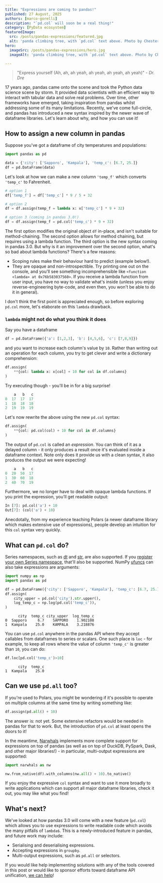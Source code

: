 ```yaml
---
title: "Expressions are coming to pandas!"
published: 27 August, 2025
authors: [marco-gorelli]
description: "`pd.col` will soon be a real thing!"
category: [PyData ecosystem]
featuredImage:
  src: /posts/pandas-expressions/featured.jpg
  alt: 'panda climbing tree, with `pd.col` text above. Photo by Chester Ho on Unsplash'
hero:
  imageSrc: /posts/pandas-expressions/hero.jpg
  imageAlt: 'panda climbing tree, with `pd.col` text above. Photo by Chester Ho on Unsplash'

---
```


> "Express yourself (Ah, ah, ah yeah, ah yeah, ah yeah, ah yeah)" - _Dr. Dre_

17 years ago, pandas came onto the scene and took the Python data science scene by storm. It provided data scientists with an efficient way to interact with tabular data and solve real problems. Over time, other frameworks have emerged, taking inspiration from pandas whilst addressing some of its many limitations. Recently, we've come full-circle, and pandas has introduced a new syntax inspired by the newer wave of dataframe libraries. Let's learn about why, and how you can use it!

## How to assign a new column in pandas

Suppose you've got a dataframe of city temperatures and populations:

```python
import pandas as pd

data = {'city': ['Sapporo', 'Kampala'], 'temp_c': [6.7, 25.]}
df = pd.DataFrame(data)
```

Let's look at how we can make a new column `'temp_f'` which converts `'temp_c'` to Fahrenheit.

```python
# option 1
df['temp_f'] = df['temp_c'] * 9 / 5 + 32

# option 2
df = df.assign(temp_f = lambda x: x['temp_c'] * 9 + 32)

# option 3 (coming in pandas 3.0!)
df = df.assign(temp_f = pd.col('temp_c') * 9 + 32)
```

The first option modifies the original object `df` in-place, and isn't suitable for method-chaining. The second option allows for method chaining, but requires using a lambda function. The third option is the new syntax coming in pandas 3.0. But why is it an improvement over the second option, what's so bad about lambda functions? There's a few reasons:

- Scoping rules make their behaviour hard to predict (example below!).
- They are opaque and non-introspectible. Try printing one out on the console, and you'll see something incomprehensible like `<function <lambda> at 0x76b583037560>`. If you receive a lambda function from user input, you have no way to validate what's inside (unless you enjoy reverse-engineering byte-code, and even then, you won't be able to do it in general).

I don't think the first point is appreciated enough, so before exploring `pd.col` more, let's elaborate on this `lambda` drawback.

### `lambda` might not do what you think it does

Say you have a dataframe

```python
df = pd.DataFrame({'a': [1,2,3], 'b': [4,5,6], 'c': [7,8,9]})
```

and you want to increase each column's value by `10`. Rather than writing out an operation for each column, you try to get clever and write a dictionary comprehension:

```python
df.assign(
    **{col: lambda x: x[col] + 10 for col in df.columns}
)
```

Try executing though - you'll be in for a big surprise!

```python
    a   b   c
0  17  17  17
1  18  18  18
2  19  19  19
```

Let's now rewrite the above using the new `pd.col` syntax:

```python
df.assign(
    **{col: pd.col(col) + 10 for col in df.columns}
)
```

The output of `pd.col` is called an _expression_. You can think of it as a delayed column - it only produces a result once it's evaluated inside a dataframe context. Note only does it provide us with a clean syntax, it also produces the output we were expecting!

```python
    a   b   c
0  20  50  17
1  30  60  18
2  40  70  19
```

Furthermore, we no longer have to deal with opaque lambda functions. If you print the expression, you'll get readable output:

```python
In [7]: pd.col('a') + 10
Out[7]: (col('a') + 10)
```

Anecdotally, from my experience teaching Polars (a newer dataframe library which makes extensive use of expressions), people develop an intuition for this `col` syntax very quickly.

## What can `pd.col` do?

Series namespaces, such as [dt](https://pandas.pydata.org/pandas-docs/stable/reference/api/pandas.Series.dt.html) and [str](https://pandas.pydata.org/pandas-docs/stable/reference/api/pandas.Series.str.html), are also supported. If you [register your own Series namespace](https://pandas.pydata.org/docs/reference/api/pandas.api.extensions.register_series_accessor.html), that'll also be supported. NumPy [ufuncs](https://numpy.org/doc/stable/reference/ufuncs.html) can also take expressions are arguments:

```python
import numpy as np
import pandas as pd

df = pd.DataFrame({'city': ['Sapporo', 'Kampala'], 'temp_c': [6.7, 25.]})
df.assign(
    city_upper = pd.col('city').str.upper(),
    log_temp_c = np.log(pd.col('temp_c')),
)
```

```console
      city  temp_c city_upper  log_temp_c
0  Sapporo     6.7    SAPPORO    1.902108
1  Kampala    25.0    KAMPALA    3.218876
```

You can use `pd.col` anywhere in the pandas API where they accept callables from dataframes to series or scalars. One such place is `loc` - for example, to keep all rows where the value of column `'temp_c'` is greater than `10`, you can do:

```python
df.loc[pd.col('temp_c')>10]
```

```console
      city  temp_c
1  Kampala    25.0
```

## Can we use `pd.all` too?

If you're used to Polars, you might be wondering if it's possible to operate on multiple columns at the same time by writing something like:

```python
df.assign(pd.all() + 10)
```

The answer is: not yet. Some extensive refactors would be needed in pandas for that to work. But, the introduction of `pd.col` at least opens the doors to it!

In the meantime, [Narwhals](https://github.com/narwhals-dev/narwhals) implements more complete support for expressions on top of pandas (as well as on top of DuckDB, PySpark, Dask, and other major libraries!) - in particular, multi-output expressions are supported:

```python
import narwhals as nw

nw.from_native(df).with_columns(nw.all() + 10).to_native()
```

If you enjoy the expressive `col` syntax and want to use it more broadly to write applications which can support all major dataframe libraries, check it out, you may like what you find!

## What's next?

We've looked at how pandas 3.0 will come with a new feature (`pd.col`) which allows you to use expressions to write readable code which avoids the many pitfalls of `lambda`s. This is a newly-introduced feature in pandas, and future work may include:

- Serialising and deserialising expressions.
- Accepting expressions in `groupby`.
- Multi-output expressions, such as `pd.all` or selectors.

If you would like help implementing solutions with any of the tools covered in this post or would like to sponsor efforts toward dataframe API unification, [we can help](https://quansight.com/about-us/#bookacallform)!
